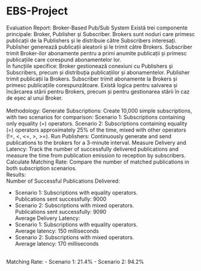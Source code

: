 # EBS-Project
Evaluation Report: Broker-Based Pub/Sub System
Există trei componente principale: Broker, Publisher și Subscriber.
Brokers sunt noduri care primesc publicații de la Publishers și le distribuie către Subscribers interesați.
Publisher generează publicații aleatorii și le trimit către Brokers.
Subscriber trimit Broker-ilor abonamente pentru a primi anumite publicații și primesc publicațiile care corespund abonamentelor lor.
<br />
În funcțiile specifice:
Broker gestionează conexiuni cu Publishers și Subscribers, precum și distribuția publicațiilor și abonamentelor.
Publisher trimit publicații la Brokers.
Subscriber trimit abonamente la Brokers și primesc publicațiile corespunzătoare.
Există logica pentru salvarea și încărcarea stării pentru Brokers, precum și pentru gestionarea stării în caz de eșec al unui Broker.
<br /><br />
Methodology:
Generate Subscriptions: Create 10,000 simple subscriptions, with two scenarios for comparison:
Scenario 1: Subscriptions containing only equality (=) operators.
Scenario 2: Subscriptions containing equality (=) operators approximately 25% of the time, mixed with other operators (!=, <, <=, >, >=).
Run Publishers: Continuously generate and send publications to the brokers for a 3-minute interval.
Measure Delivery and Latency: Track the number of successfully delivered publications and measure the time from publication emission to reception by subscribers.
Calculate Matching Rate: Compare the number of matched publications in both subscription scenarios.<br />
Results:<br />
Number of Successful Publications Delivered:<br />
- Scenario 1: Subscriptions with equality operators.<br />
Publications sent successfully: 9000<br />
- Scenario 2: Subscriptions with mixed operators.<br />
Publications sent successfully: 9090<br />
Average Delivery Latency:<br />
- Scenario 1: Subscriptions with equality operators.<br />
Average latency: 150 milliseconds<br />
- Scenario 2: Subscriptions with mixed operators.<br />
Average latency: 170 milliseconds
<br />
Matching Rate:
- Scenario 1: 21.4%
- Scenario 2: 94.2%
